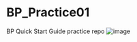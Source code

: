 # BP_Practice01
BP Quick Start Guide practice repo
![image](https://user-images.githubusercontent.com/65546962/159293740-a7479902-bab5-4c5c-99ef-f4b1a7e97bf9.png)


